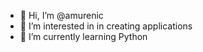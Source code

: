 - 👋 Hi, I’m @amurenic
- 👀 I’m interested in in creating applications
- 🌱 I’m currently learning Python


<!---
amurenic/amurenic is a ✨ special ✨ repository because its `README.md` (this file) appears on your GitHub profile.
You can click the Preview link to take a look at your changes.
--->
